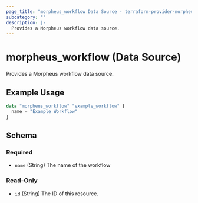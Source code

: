 ```yaml
---
page_title: "morpheus_workflow Data Source - terraform-provider-morpheus"
subcategory: ""
description: |-
  Provides a Morpheus workflow data source.
---
```


# morpheus_workflow (Data Source)

Provides a Morpheus workflow data source.

## Example Usage

```terraform
data "morpheus_workflow" "example_workflow" {
  name = "Example Workflow"
}
```

<!-- schema generated by tfplugindocs -->
## Schema

### Required

- `name` (String) The name of the workflow

### Read-Only

- `id` (String) The ID of this resource.